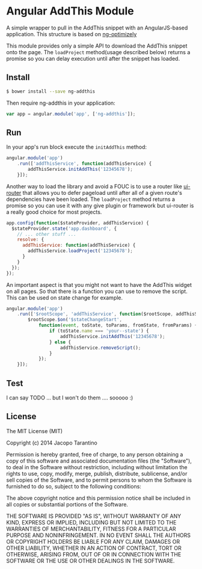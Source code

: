 # Angular AddThis Module

A simple wrapper to pull in the AddThis snippet with an AngularJS-based application. This structure is based on [ng-optimizely](https://github.com/jacopotarantino/ng-optimizely)

This module provides only a simple API to download the AddThis snippet onto the page. The `loadProject` method(usage described below) returns a promise so you can delay execution until after the snippet has loaded.

## Install

```bash
$ bower install --save ng-addthis
```

Then require ng-addthis in your application:

```javascript
var app = angular.module('app', ['ng-addthis']);
```

## Run

In your app's run block execute the `initAddThis` method:

```javascript
angular.module('app')
    .run(['addThisService', function(addThisService) {
        addThisService.initAddThis('12345678');
    }]);
```

Another way to load the library and avoid a FOUC is to use a router like [ui-router](https://github.com/angular-ui/ui-router) that allows you to defer pageload until after all of a given route's dependencies have been loaded. The `loadProject` method returns a promise so you can use it with any give plugin or framework but ui-router is a really good choice for most projects.

```javascript
app.config(function($stateProvider, addThisService) {
  $stateProvider.state('app.dashboard', {
    // ... other stuff ...
    resolve: {
      addThisService: function(addThisService) {
        addThisService.loadProject('12345678');
      }
    }
  });
});
```

An important aspect is that you might not want to have the AddThis widget on all pages. So that there is a function you can use to remove the script. This can be used on state change for example.

```javascript
angular.module('app')
    .run(['$rootScope', 'addThisService', function($rootScope, addThisService) {
        $rootScope.$on('$stateChangeStart', 
            function(event, toState, toParams, fromState, fromParams) { 
                if (toState.name === 'your--state') {
                    addThisService.initAddThis('12345678');
                } else { 
                    addThisService.removeScript();
                }
            });
    }]);
```

## Test

I can say TODO ... but I won't do them .... sooooo :)

## License

The MIT License (MIT)

Copyright (c) 2014 Jacopo Tarantino

Permission is hereby granted, free of charge, to any person obtaining a copy
of this software and associated documentation files (the "Software"), to deal
in the Software without restriction, including without limitation the rights
to use, copy, modify, merge, publish, distribute, sublicense, and/or sell
copies of the Software, and to permit persons to whom the Software is
furnished to do so, subject to the following conditions:

The above copyright notice and this permission notice shall be included in
all copies or substantial portions of the Software.

THE SOFTWARE IS PROVIDED "AS IS", WITHOUT WARRANTY OF ANY KIND, EXPRESS OR
IMPLIED, INCLUDING BUT NOT LIMITED TO THE WARRANTIES OF MERCHANTABILITY,
FITNESS FOR A PARTICULAR PURPOSE AND NONINFRINGEMENT. IN NO EVENT SHALL THE
AUTHORS OR COPYRIGHT HOLDERS BE LIABLE FOR ANY CLAIM, DAMAGES OR OTHER
LIABILITY, WHETHER IN AN ACTION OF CONTRACT, TORT OR OTHERWISE, ARISING FROM,
OUT OF OR IN CONNECTION WITH THE SOFTWARE OR THE USE OR OTHER DEALINGS IN
THE SOFTWARE.
